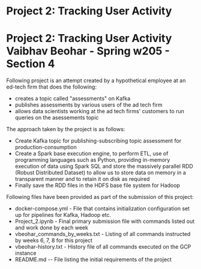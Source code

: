 # Project 2: Tracking User Activity

Project 2: Tracking User Activity
Vaibhav Beohar - Spring w205 - Section 4
==============================================

Following project is an attempt created by a hypothetical employee at an ed-tech firm that does the following:

- creates a topic called "assessments" on Kafka
- publishes assessments by various users of the ad tech firm
- allows data scientists working at the ad tech firms' customers to run queries on the asessements topic

The approach taken by the project is as follows:

- Create Kafka topic for publishing-subscribing topic assessment for production-consumption
- Create a Spark base execution engine, to perform ETL, use of programming languages such as Python, providing in-memory execution of data using Spark SQL and store the massively parallel RDD (Robust Distributed Dataset) to allow us to store data on memory in a transparent manner and to retain it on disk as required
- Finally save the RDD files in the HDFS base file system for Hadoop


Following files have been provided as part of the submission of this project: 

- docker-compose.yml - File that contains initialization configuration set up for pipelines for Kafka, Hadoop etc.  
- Project_2.ipynb - Final primary submission file with commands listed out and work done by each week 
- vbeohar_commands_by_weeks.txt - Listing of all commands instructed by weeks 6, 7, 8 for this project
- vbeohar-history.txt - History file of all commands executed on the GCP instance
- README.md -- File listing the initial requirements of the project
